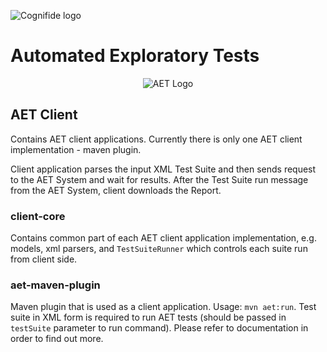 ![Cognifide logo](http://cognifide.github.io/images/cognifide-logo.png)

# Automated Exploratory Tests
<p align="center">
  <img src="https://github.com/Cognifide/aet/blob/update-readme-files/misc/img/aet-logo-black.png?raw=true" alt="AET Logo"/>
</p>

## AET Client
Contains AET client applications. Currently there is only one AET client implementation - maven plugin.

Client application parses the input XML Test Suite and then sends request to the AET System and wait for results. After the Test Suite run message from the AET System, client downloads the Report.

### client-core
Contains common part of each AET client application implementation, e.g. models, xml parsers, and `TestSuiteRunner` which controls each suite run from client side.

### aet-maven-plugin
Maven plugin that is used as a client application. Usage: `mvn aet:run`. Test suite in XML form is required to run AET tests (should be passed in `testSuite` parameter to run command).
Please refer to documentation in order to find out more.